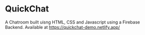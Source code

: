 # QuickChat

A Chatroom built uisng HTML, CSS and Javascript using a Firebase Backend.
Available at <a>https://quickchat-demo.netlify.app/</a>
